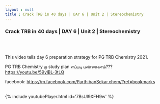 ```yaml
---
layout : null
title : Crack TRB in 40 days | DAY 6 | Unit 2 | Stereochemistry
---
```

<h3>Crack TRB in 40 days | DAY 6 | Unit 2 | Stereochemistry</h3><br>
<br><p>This video tells day 6 preparation strategy for PG TRB Chemistry 2021.

PG TRB Chemistry கு study plan எப்படி பண்ணலாம்??? 
https://youtu.be/59ylBL-3tLQ

facebook: https://m.facebook.com/ParthibanSekar.chem/?ref=bookmarks</p><br>
{% include youtubePlayer.html id='7BsUl9XFH9w' %}<br>